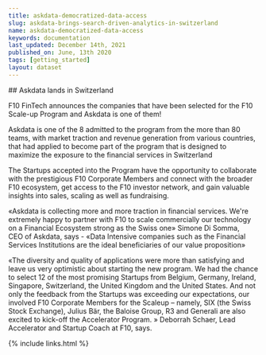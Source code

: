 ```yaml
---
title: askdata-democratized-data-access
slug: askdata-brings-search-driven-analytics-in-switzerland
name: askdata-democratized-data-access
keywords: documentation
last_updated: December 14th, 2021
published_on: June, 13th 2020
tags: [getting_started]
layout: dataset
--- 
```


## Askdata lands in Switzerland

<p>F10 FinTech announces the companies that have been selected for the F10 Scale-up Program and Askdata is one of them!</p><p>Askdata is one of the 8 admitted to the program from the more than 80 teams, with market traction and revenue generation from various countries, that had applied to become part of the program that is designed to maximize the exposure to the financial services in Switzerland</p>

<p>The Startups accepted into the Program have the opportunity to collaborate with the prestigious F10 Corporate Members and connect with the broader F10 ecosystem, get access to the F10 investor network, and gain valuable insights into sales, scaling as well as fundraising. <br></p>

<p>«Askdata is collecting more and more traction in financial services. We're extremely happy to partner with F10 to scale commercially our technology on a Financial Ecosystem strong as the Swiss one» Simone Di Somma, CEO&nbsp;of Askdata, says - «Data Intensive companies such as the Financial Services Institutions are the ideal beneficiaries of our value proposition»</p>

<p>«The diversity and quality of applications were more than satisfying and leave us very optimistic about starting the new program. We had the chance to select 12 of the most promising Startups from Belgium, Germany, Ireland, Singapore, Switzerland, the United Kingdom and the United States. And not only the feedback from the Startups was exceeding our expectations, our involved F10 Corporate Members for the Scaleup – namely, SIX (the Swiss Stock Exchange), Julius Bär, the Baloise Group, R3 and Generali are also excited to kick-off the Accelerator Program. » Deborrah Schaer, Lead Accelerator and Startup Coach at F10, says.</p>

{% include links.html %}

  